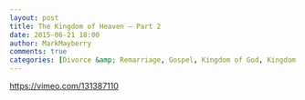 ```yaml
---
layout: post
title: The Kingdom of Heaven – Part 2
date: 2015-06-21 18:00
author: MarkMayberry
comments: true
categories: [Divorce &amp; Remarriage, Gospel, Kingdom of God, Kingdom of Heaven, Law of Moses, Marriage, Video]
---
```

https://vimeo.com/131387110
